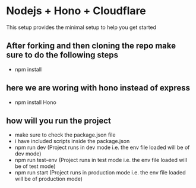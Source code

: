 # Nodejs + Hono + Cloudflare

This setup provides the minimal setup to help you get started

## After forking and then cloning the repo make sure to do the following steps
- npm install

## here we are woring with hono instead of express 
- npm install Hono

## how will you run the project
- make sure to check the package.json file
- i have included scripts inside the package.json
- npm run dev (Project runs in dev mode i.e. the env file loaded will be of dev mode)
- npm run test-env (Project runs in test mode i.e. the env file loaded will be of test mode)
- npm run start (Project runs in production mode i.e. the env file loaded will be of production mode)



